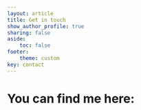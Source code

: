 ```yaml
---
layout: article
title: Get in touch
show_author_profile: true
sharing: false
aside:
	toc: false
footer:
	theme: custom
key: contact
---
```


# You can find me here:


